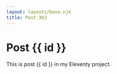 ```yaml
---
layout: layouts/base.njk
title: Post 363
---
```


# Post {{ id }}

This is post {{ id }} in my Eleventy project.
